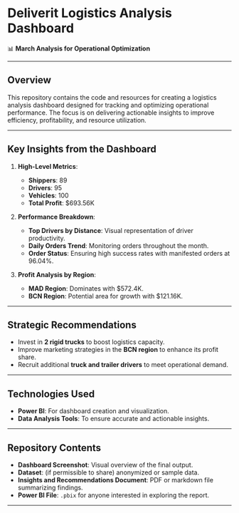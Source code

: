 # Deliverit Logistics Analysis Dashboard  
📊 **March Analysis for Operational Optimization**  

---

## Overview  
This repository contains the code and resources for creating a logistics analysis dashboard designed for tracking and optimizing operational performance. The focus is on delivering actionable insights to improve efficiency, profitability, and resource utilization.

---

## Key Insights from the Dashboard  
1. **High-Level Metrics**:
   - **Shippers**: 89  
   - **Drivers**: 95  
   - **Vehicles**: 100  
   - **Total Profit**: $693.56K  

2. **Performance Breakdown**:
   - **Top Drivers by Distance**: Visual representation of driver productivity.  
   - **Daily Orders Trend**: Monitoring orders throughout the month.  
   - **Order Status**: Ensuring high success rates with manifested orders at 96.04%.  

3. **Profit Analysis by Region**:
   - **MAD Region**: Dominates with $572.4K.  
   - **BCN Region**: Potential area for growth with $121.16K.  

---

## Strategic Recommendations  
- Invest in **2 rigid trucks** to boost logistics capacity.  
- Improve marketing strategies in the **BCN region** to enhance its profit share.  
- Recruit additional **truck and trailer drivers** to meet operational demand.

---

## Technologies Used  
- **Power BI**: For dashboard creation and visualization.  
- **Data Analysis Tools**: To ensure accurate and actionable insights.  

---

## Repository Contents  
- **Dashboard Screenshot**: Visual overview of the final output.  
- **Dataset**: (if permissible to share) anonymized or sample data.  
- **Insights and Recommendations Document**: PDF or markdown file summarizing findings.  
- **Power BI File**: `.pbix` for anyone interested in exploring the report.  

---

